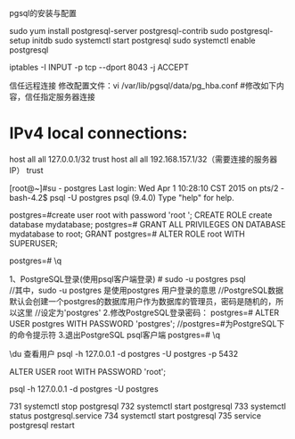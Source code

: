 pgsql的安装与配置

sudo yum install postgresql-server postgresql-contrib
sudo postgresql-setup initdb
sudo systemctl start postgresql
sudo systemctl enable postgresql

iptables -I INPUT -p tcp --dport  8043 -j ACCEPT


信任远程连接
修改配置文件：vi /var/lib/pgsql/data/pg_hba.conf
#修改如下内容，信任指定服务器连接
# IPv4 local connections:
host  all  all  127.0.0.1/32      trust
host  all  all  192.168.157.1/32（需要连接的服务器IP）  trust



[root@~]#su - postgres
Last login: Wed Apr  1 10:28:10 CST 2015 on pts/2
-bash-4.2$ psql -U postgres
psql (9.4.0)
Type "help" for help.


postgres=#create user root with password 'root ';
CREATE ROLE
create database mydatabase;
postgres=# GRANT ALL PRIVILEGES ON DATABASE mydatabase to root;
GRANT
postgres=# ALTER ROLE root WITH SUPERUSER;

postgres=# \q

  1、PostgreSQL登录(使用psql客户端登录)
         # sudo -u postgres psql        
         //其中，sudo -u postgres 是使用postgres 用户登录的意思
         //PostgreSQL数据默认会创建一个postgres的数据库用户作为数据库的管理员，密码是随机的，所以这里
         //设定为'postgres'
  2.修改PostgreSQL登录密码：
          postgres=# ALTER USER postgres WITH PASSWORD 'postgres';
         //postgres=#为PostgreSQL下的命令提示符
  3.退出PostgreSQL psql客户端
         postgres=# \q



\du 查看用户
psql -h 127.0.0.1 -d postgres -U postgres -p 5432

ALTER USER root WITH PASSWORD 'root';

psql -h 127.0.0.1 -d postgres -U postgres

 731  systemctl stop postgresql
  732  systemctl start postgresql
  733  systemctl status postgresql.service
  734  systemctl start postgresql
  735  service postgresql restart

